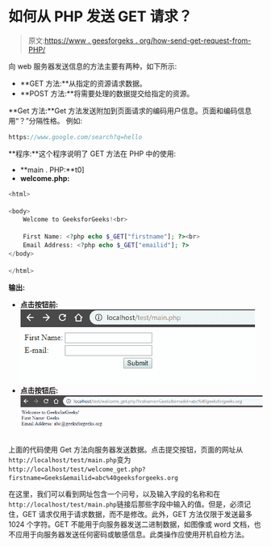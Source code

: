 # 如何从 PHP 发送 GET 请求？

> 原文:[https://www . geesforgeks . org/how-send-get-request-from-PHP/](https://www.geeksforgeeks.org/how-to-send-a-get-request-from-php/)

向 web 服务器发送信息的方法主要有两种，如下所示:

*   **GET 方法:**从指定的资源请求数据。
*   **POST 方法:**将需要处理的数据提交给指定的资源。

**Get 方法:**Get 方法发送附加到页面请求的编码用户信息。页面和编码信息用“？”分隔性格。
例如:

```php
https://www.google.com/search?q=hello
```

**程序:**这个程序说明了 GET 方法在 PHP 中的使用:

*   **main . PHP:**t0]
*   **welcome.php:**

```php
<html>

<body>
    Welcome to GeeksforGeeks!<br>

    First Name: <?php echo $_GET["firstname"]; ?><br>
    Email Address: <?php echo $_GET["emailid"]; ?>
</body>

</html>
```

**输出:**

*   **点击按钮前:**
    ![](img/60f1d08576efbcb3e48c72cad724b071.png)
*   **点击按钮后:**
    ![](img/3fad42cad420617b33183381c019fc4a.png)

上面的代码使用 Get 方法向服务器发送数据。点击提交按钮，页面的网址从`http://localhost/test/main.php`变为`http://localhost/test/welcome_get.php?firstname=Geeks&emailid=abc%40geeksforgeeks.org`

在这里，我们可以看到网址包含一个问号，以及输入字段的名称和在`http://localhost/test/main.php`链接后那些字段中输入的值。但是，必须记住，GET 请求仅用于请求数据，而不是修改。此外，GET 方法仅限于发送最多 1024 个字符。GET 不能用于向服务器发送二进制数据，如图像或 word 文档，也不应用于向服务器发送任何密码或敏感信息。此类操作应使用开机自检方法。